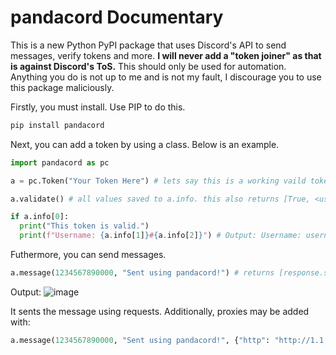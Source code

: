 # pandacord Documentary

This is a new Python PyPI package that uses Discord's API to send messages, verify tokens and more. **I will never add a "token joiner" as that is against Discord's ToS.** This should only be used for automation. Anything you do is not up to me and is not my fault, I discourage you to use this package maliciously.

Firstly, you must install. Use PIP to do this.
```bat
pip install pandacord
```

Next, you can add a token by using a class. Below is an example.

```py
import pandacord as pc

a = pc.Token("Your Token Here") # lets say this is a working vaild token

a.validate() # all values saved to a.info. this also returns [True, <username>, <discriminator>, <userid>]

if a.info[0]:
  print("This token is valid.")
  print(f"Username: {a.info[1]}#{a.info[2]}") # Output: Username: username#0001
```

Futhermore, you can send messages.

```py
a.message(1234567890000, "Sent using pandacord!") # returns [response.status_code, response.json()]
```
Output:
![image](https://github.com/user-attachments/assets/1d74fbec-7330-4ae9-b240-b3ab259f4594)

It sents the message using requests. Additionally, proxies may be added with:
```py
a.message(1234567890000, "Sent using pandacord!", {"http": "http://1.1.1.1"}) # returns [response.status_code, response.json()]
```
